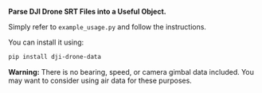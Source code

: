 **Parse DJI Drone SRT Files into a Useful Object.**

Simply refer to `example_usage.py` and follow the instructions.

You can install it using:

```bash
pip install dji-drone-data
```

**Warning:** There is no bearing, speed, or camera gimbal data included. You may want to consider using air data for these purposes.
